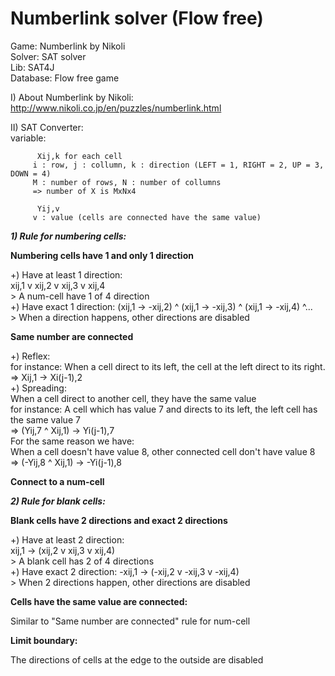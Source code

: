 # Numberlink solver (Flow free)  
Game: Numberlink by Nikoli  
Solver: SAT solver  
Lib: SAT4J  
Database: Flow free game  
  
I) About Numberlink by Nikoli:  
http://www.nikoli.co.jp/en/puzzles/numberlink.html  
  
II) SAT Converter:  
variable: 

          Xij,k for each cell  
         i : row, j : collumn, k : direction (LEFT = 1, RIGHT = 2, UP = 3, DOWN = 4)  
         M : number of rows, N : number of collumns  
         => number of X is MxNx4  
            
          Yij,v  
         v : value (cells are connected have the same value)  
         
***1) Rule for numbering cells:***   

  **Numbering cells have 1 and only 1 direction**  
  
  +) Have at least 1 direction:  
    xij,1 v xij,2 v xij,3 v xij,4  
    > A num-cell have 1 of 4 direction  
  +) Have exact 1 direction: 
    (xij,1 -> -xij,2) ^ (xij,1 -> -xij,3) ^ (xij,1 -> -xij,4) ^...  
    > When a direction happens, other directions are disabled  
    
  **Same number are connected**  
  
  +) Reflex:  
    for instance: When a cell direct to its left, the cell at the left direct to its right.  
    => Xij,1 -> Xi(j-1),2  
  +) Spreading:  
    When a cell direct to another cell, they have the same value  
    for instance: A cell which has value 7 and directs to its left, the left cell has the same value 7  
    => (Yij,7 ^ Xij,1) -> Yi(j-1),7  
    For the same reason we have:  
    When a cell doesn't have value 8, other connected cell don't have value 8  
    => (-Yij,8 ^ Xij,1) -> -Yi(j-1),8  
      
  **Connect to a num-cell**  
  
***2) Rule for blank cells:***  

  **Blank cells have 2 directions and exact 2 directions**  
  
  +) Have at least 2 direction:  
    xij,1 -> (xij,2 v xij,3 v xij,4)  
    > A blank cell has 2 of 4 directions  
  +) Have exact 2 direction: 
    -xij,1 -> (-xij,2 v -xij,3 v -xij,4)  
    > When 2 directions happen, other directions are disabled  
      
  **Cells have the same value are connected:**  
     
   Similar to "Same number are connected" rule for num-cell  
   
  **Limit boundary:**  
    
  The directions of cells at the edge to the outside are disabled  
